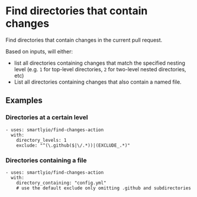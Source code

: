 # Find directories that contain changes

Find directories that contain changes in the current pull request.

Based on inputs, will either:

- list all directories containing changes that match the specified
  nesting level (e.g. `1` for top-level directories, `2` for two-level
  nested directories, etc)
- List all directories containing changes that also contain a named
  file.

## Examples

### Directories at a certain level

```
- uses: smartlyio/find-changes-action
  with:
    directory_levels: 1
    exclude: "^(\.github($|\/.*))|(EXCLUDE_.*)"
```

### Directories containing a file

```
- uses: smartlyio/find-changes-action
  with:
    directory_containing: "config.yml"
    # use the default exclude only omitting .github and subdirectories
```

